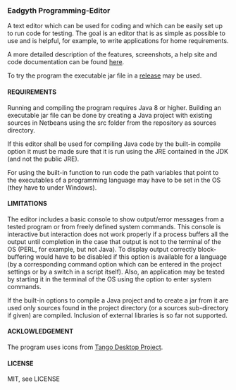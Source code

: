 <h3>Eadgyth Programming-Editor</h3>
<p>
A text editor which can be used for coding and which can be easily set up to run code for
testing. The goal is an editor that is as simple as possible to use and is helpful, for
example, to write applications for home requirements.
<br>
<p>
A more detailed description of the features, screenshots, a help site and code documentation
can be found <a href="https://eadgyth.github.io/Programming-Editor/">here</a>.
<p> 
To try the program the executable jar file in a
<a href="https://github.com/Eadgyth/Programming-Editor/releases">release</a> may be used.
<br>
<h4>REQUIREMENTS</h4>
<p>
Running and compiling the program requires Java 8 or higher. Building an executable jar
file can be done by creating a Java project with existing sources in Netbeans using the
src folder from the repository as sources directory.
<p>
If this editor shall be used for compiling Java code by the built-in compile option it must
be made sure that it is run using the JRE contained in the JDK (and not the public JRE).
<p>
For using the built-in function to run code the path variables that point to the executables
of a programming language may have to be set in the OS (they have to under Windows).
<br>
<h4>LIMITATIONS</h4>
<p>
The editor includes a basic console to show output/error messages from a tested program
or from freely defined system commands. This console is interactive but interaction does
not work properly if a process buffers all the output until completion in the case that
output is not to the terminal of the OS (PERL, for example, but not Java). To display
output correctly block-buffering would have to be disabled if this option is available
for a language (by a corresponding command option which can be entered in the project
settings or by a switch in a script itself). Also, an application may be tested by starting
it in the terminal of the OS using the option to enter system commands.
<p>
If the built-in options to compile a Java project and to create a jar from it are used only
sources found in the project directory (or a sources sub-directory if given) are compiled.
Inclusion of external libraries is so far not supported.
<br>
<h4>ACKLOWLEDGEMENT</h4>
<p>
The program uses icons from
<a href="https://github.com/Distrotech/tango-icon-theme">Tango Desktop Project</a>.
<br>
<h4>LICENSE</h4>
<p>
MIT, see LICENSE<br>
